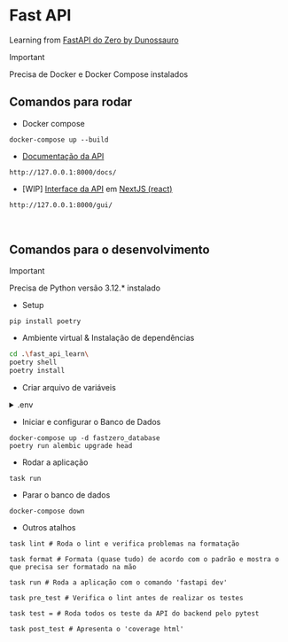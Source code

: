 # Fast API

Learning from [FastAPI do Zero by Dunossauro](https://fastapidozero.dunossauro.com/)

> [!IMPORTANT]
> Precisa de Docker e Docker Compose instalados

## Comandos para rodar

- Docker compose

``` shell
docker-compose up --build
```

- [Documentação da API](http://127.0.0.1:8000/docs/)

```
http://127.0.0.1:8000/docs/
```  

- [WIP] [Interface da API](http://127.0.0.1:8000/gui/) em [NextJS (react)](https://nextjs.org/)

``` markdown
http://127.0.0.1:8000/gui/
```

<br>

## Comandos para o desenvolvimento

> [!IMPORTANT]
> Precisa de Python versão 3.12.* instalado

- Setup

``` shell
pip install poetry
```

- Ambiente virtual & Instalação de dependências

``` sh
cd .\fast_api_learn\
poetry shell
poetry install
```

- Criar arquivo de variáveis

<details>
  <summary>.env</summary>
  DATABASE_URL=postgresql+psycopg://{user}:{password}@{hostname}:{port}/{database-name}
</details>

- Iniciar e configurar o Banco de Dados

``` shell
docker-compose up -d fastzero_database
poetry run alembic upgrade head
```

- Rodar a aplicação

``` shell
task run
```

- Parar o banco de dados

``` shell
docker-compose down
```

- Outros atalhos

``` shell
task lint # Roda o lint e verifica problemas na formatação

task format # Formata (quase tudo) de acordo com o padrão e mostra o que precisa ser formatado na mão

task run # Roda a aplicação com o comando 'fastapi dev'

task pre_test # Verifica o lint antes de realizar os testes

task test = # Roda todos os teste da API do backend pelo pytest

task post_test # Apresenta o 'coverage html'
```
